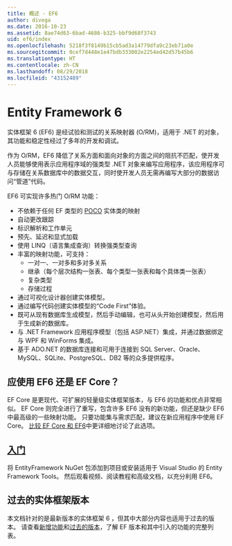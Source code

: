 ```yaml
---
title: 概述 - EF6
author: divega
ms.date: 2016-10-23
ms.assetid: 8ae74d63-6bad-4686-b325-bbf9d68f3743
uid: ef6/index
ms.openlocfilehash: 5218f3f8149b15cb5ad3a14779dfa9c23eb71a0e
ms.sourcegitcommit: 0cef7d448e1e47bdb333002e2254ed42d57b45b6
ms.translationtype: HT
ms.contentlocale: zh-CN
ms.lasthandoff: 08/29/2018
ms.locfileid: "43152489"
---
```

# <a name="entity-framework-6"></a>Entity Framework 6
实体框架 6 (EF6) 是经试验和测试的关系映射器 (O/RM)，适用于 .NET 的对象，其功能和稳定性经过了多年的开发和调试。

作为 O/RM，EF6 降低了关系方面和面向对象的方面之间的阻抗不匹配，使开发人员能够使用表示应用程序域的强类型 .NET 对象来编写应用程序，该应用程序可与存储在关系数据库中的数据交互，同时使开发人员无需再编写大部分的数据访问“管道”代码。

EF6 可实现许多热门 O/RM 功能：
- 不依赖于任何 EF 类型的 [POCO](~/ef6/resources/glossary.md#poco) 实体类的映射
- 自动更改跟踪
- 标识解析和工作单元
- 预先、延迟和显式加载
- 使用 LINQ（语言集成查询）转换强类型查询
- 丰富的映射功能，可支持：
  - 一对一、一对多和多对多关系
  - 继承（每个层次结构一张表、每个类型一张表和每个具体类一张表）
  - 复杂类型
  - 存储过程
- 通过可视化设计器创建实体模型。
- 通过编写代码创建实体模型的“Code First”体验。
- 既可从现有数据库生成模型，然后手动编辑，也可从头开始创建模型，然后用于生成新的数据库。
- 与 .NET Framework 应用程序模型（包括 ASP.NET）集成，并通过数据绑定与 WPF 和 WinForms 集成。
- 基于 ADO.NET 的数据库连接和可用于连接到 SQL Server、Oracle、MySQL、SQLite、PostgreSQL、DB2 等的众多提供程序。

## <a name="should-i-use-ef6-or-ef-core"></a>应使用 EF6 还是 EF Core？

EF Core 是更现代、可扩展的轻量级实体框架版本，与 EF6 的功能和优点非常相似。
EF Core 则完全进行了重写，包含许多 EF6 没有的新功能，但还是缺少 EF6 中最高级的一些映射功能。
只要功能集与需求匹配，建议在新应用程序中使用 EF Core。
[比较 EF Core 和 EF6](xref:efcore-and-ef6/index)中更详细地讨论了此选项。

## <a name="get-startedef6get-startedmd"></a>[入门](~/ef6/get-started.md)

将 EntityFramework NuGet 包添加到项目或安装适用于 Visual Studio 的 Entity Framework Tools。 然后观看视频、阅读教程和高级文档，以充分利用 EF6。

## <a name="past-entity-framework-versions"></a>过去的实体框架版本

本文档针对的是最新版本的实体框架 6 ，但其中大部分内容也适用于过去的版本。
请查看[新增功能](~/ef6/what-is-new/index.md)和[过去的版本](~/ef6/what-is-new/past-releases.md)，了解 EF 版本和其中引入的功能的完整列表。
